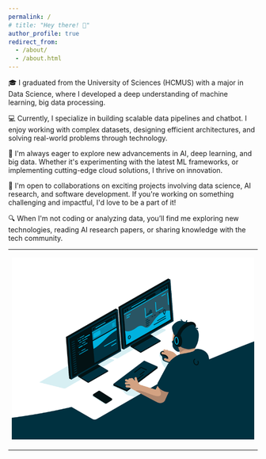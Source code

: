 ```yaml
---
permalink: /
# title: "Hey there! 👋"
author_profile: true
redirect_from: 
  - /about/
  - /about.html
---
```


<!-- I'm a Data Engineer / Machine Learning Engineer with a strong passion for data-driven solutions and AI innovation. -->

🎓 I graduated from the University of Sciences (HCMUS) with a major in Data Science, where I developed a deep understanding of machine learning, big data processing.

💻 Currently, I specialize in building scalable data pipelines and chatbot. I enjoy working with complex datasets, designing efficient architectures, and solving real-world problems through technology.

🌱 I'm always eager to explore new advancements in AI, deep learning, and big data. Whether it's experimenting with the latest ML frameworks, or implementing cutting-edge cloud solutions, I thrive on innovation.

🚀 I'm open to collaborations on exciting projects involving data science, AI research, and software development. If you're working on something challenging and impactful, I'd love to be a part of it!

🔍 When I'm not coding or analyzing data, you’ll find me exploring new technologies, reading AI research papers, or sharing knowledge with the tech community.



<table style="width:100%;">
  <tr>
    <td>
      <p align="center"> 
        <img src="https://github.com/CodexploreRepo/CodexploreRepo/blob/master/.github/assets/coding.gif?raw=true" alt="dev" width="100%"/>
      </p>
    </td>
  </tr>
</table>
